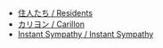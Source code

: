 - [住人たち / Residents](/pages/works/residents.md)
- [カリヨン / Carillon](/pages/works/carillon.md)
- [Instant Sympathy / Instant Sympathy](/pages/works/sympathy.md)